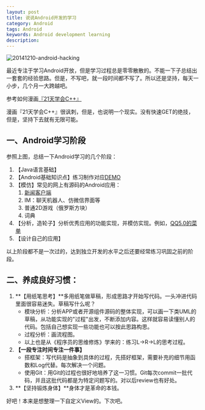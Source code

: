 ```yaml
---
layout: post
title: 说说Android开发的学习
category: Android
tags: Android
keywords: Android development learning 
description: 
---
```

![20141210-android-hacking](http://neosdong.github.io/img/20141210-android-hacking)

最近专注于学习Android开放，但是学习过程总是零零散散的。不能一下子总结出一套套的经验思路。但是，不写吧，就一段时间都不写了。所以还是坚持，每天一小步，几个月一大跨越吧。

参考如何漫画[『21天学会C++』](http://ww2.sinaimg.cn/bmiddle/795bf814jw1em7a53e009j20yi6qkqm0.jpg)

漫画『21天学会C++』很讽刺，但是，也说明一个现实。没有快速GET的绝技，但是，坚持下去就有无限可能。

## 一、Android学习阶段

参照上图，总结一下Android学习的几个阶段：

1. 【Java语言基础】
2. 【Android基础知识点】练习制作对应[DEMO](https://github.com/neosdong/Android-Training)
3. 【模仿】常见的网上有源码的Android应用：
	1. [新闻客户端](https://github.com/neosdong/DimensionNews)
	2. IM：聊天机器人、仿微信界面等
	3. 普通2D游戏（俄罗斯方块）
	4. 词典
4. 【分析，造轮子】分析优秀应用的功能实现，并模仿实现。例如，[QQ5.0的菜单](https://github.com/neosdong/Android-Training/tree/master/UI_QQ50_SlidingMenu)
5. 【设计自己的应用】

以上阶段都不是一次过的，达到独立开发的水平之后还要经常练习巩固之前的阶段。

## 二、养成良好习惯：

1. **【用纸笔思考】**多用纸笔做草稿，形成思路才开始写代码。一头冲进代码里面很容易迷失。草稿写什么呢？
	* 模块分析：分析APP或者开源组件源码的整体实现，可以画一下类UML的草稿，从功能实现的"过程"出发，不断添加内容。这样就容易读懂别人的代码。包括自己想实现一些功能也可以按此思路构思。
	* 过程分析：画流程图。
	* 以上也是从《程序员的思维修炼》学来的：练习L->R->L的思考过程。
2. **【一段专注时间专注一件事】**
	* 搭框架：写代码是抽象到具体的过程，先搭好框架，需要补充的细节用函数和Log代替。每次解决一个问题。
	* 使用Git：用Git的过程也很好地培养了这一习惯。Git每次commit一批代码，并且这批代码都是为特定问题写的。对以后review也有好处。
3. **【坚持锻炼身体】**身体才是革命的本钱。
 
好吧！本来是想整理一下自定义View的。下次吧。